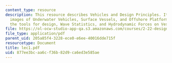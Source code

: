 ```yaml
---
content_type: resource
description: This resource describes Vehicles and Design Principles. It also contains
  images of Underwater Vehicles, Surface Vessels, and Offshore Platform. It explains
  the tools for design, Wave Statistics, and Hydrodynamic Forces on Vessels.
file: https://ol-ocw-studio-app-qa.s3.amazonaws.com/courses/2-22-design-principles-for-ocean-vehicles-13-42-spring-2005/877ee3bcaa6cf36b82d9ca6ed3e585ae_lec1.pdf
file_type: application/pdf
parent_uid: 205a85f4-3228-ece0-e6ee-40016dde715f
resourcetype: Document
title: lec1.pdf
uid: 877ee3bc-aa6c-f36b-82d9-ca6ed3e585ae
---
```

